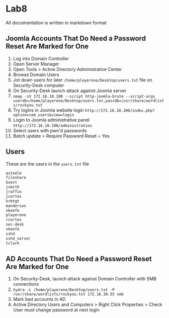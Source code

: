 # Lab8

All documentation is written in markdown format

## Joomla Accounts That Do Need a Password Reset Are Marked for One

1. Log into Domain Controller
1. Open Server Manager
1. Open Tools > Active Directory Administrative Center
1. Browse Domain Users
1. Jot down users for later `/home/playerone/Desktop/users.txt` file on Security-Desk computer
1. On Security-Desk launch attack against Joomla server
1. `nmap -sV 172.16.10.100 --script http-joomla-brute --script-args userdb=/home/playerone/Desktop/users.txt,passdb=/usr/share/wordlists/rockyou.txt`
1. Try logins in Joomla website login `http://172.16.10.100/index.php?option=com_users&view=login`
1. Login to Joomla administrative panel `http://172.16.10.100/administration`
1. Select users with pwn'd passwords
1. Batch update > Require Password Reset = Yes

## Users

These are the users in the `users.txt` file

```txt
asteele
fileshare
Guest
jsmith
jraffin
jcortes
krbtgt
manderson
nkeefe
playerone
rcortes
sec-desk
skeefe
sshd
sshd_server
tclark
```

## AD Accounts That Do Need a Password Reset Are Marked for One

1. On Security-Desk, launch attack against Domain Controller with SMB connections
1. `hydra -L /home/playerone/Desktop/users.txt -P /usr/share/wordlists/rockyou.txt 172.16.30.55 smb`
1. Mark bad accounts in AD
1. Active Directory Users and Computers > Right Click Properties > Check User must change password at next login
